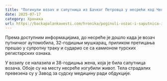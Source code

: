 ```yaml
---
title: "​Погинули возач и сапутница из Бачког Петровца у несрећи код Челарева"
date: 2025-07-17
category: Хроника
url: https://backapalankavesti.com/hronika/poginuli-vozac-i-saputnica-iz-backog-petrovca-u-nesreci-kod-celareva/
---
```


Према доступним информацијама, до несреће је дошло када је возач путничког аутомобила, 32-годишњи мушкарац, приликом претицања прешао у супротну траку и сударио се са камионом турских регистарских ознака.

У возилу се налазила и 38-годишња жена, која је била сапутница возача. Обоје су на месту несреће изгубили живот.​ Тела страдалих превезена су у Завод за судску медицину ради обдукције.​
